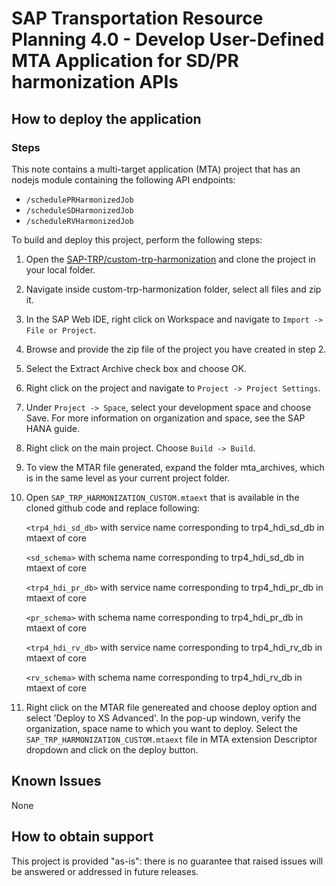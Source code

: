# SAP Transportation Resource Planning 4.0 - Develop User-Defined MTA Application for SD/PR harmonization APIs

## How to deploy the application

### Steps

This note contains a multi-target application (MTA) project that has an nodejs module containing the following API endpoints:

- `/schedulePRHarmonizedJob`
- `/scheduleSDHarmonizedJob`
- `/scheduleRVHarmonizedJob`

To build and deploy this project, perform the following steps:

1. Open the [SAP-TRP/custom-trp-harmonization](https://github.com/SAP-TRP/custom-trp-harmonization) and clone the project in your local folder.

2. Navigate inside custom-trp-harmonization folder, select all files and zip it.

3. In the SAP Web IDE, right click on Workspace and navigate to `Import -> File or Project`.

4. Browse and provide the zip file of the project you have created in step 2.

5. Select the Extract Archive check box and choose OK.

6. Right click on the project and navigate to `Project -> Project Settings`.

7. Under `Project -> Space`, select your development space and choose Save. For more information on organization and space, see the SAP HANA guide.

8. Right click on the main project. Choose `Build -> Build`.

9. To view the MTAR file generated, expand the folder mta_archives, which is in the same level as your current project folder.

10. Open `SAP_TRP_HARMONIZATION_CUSTOM.mtaext` that is available in the cloned github code and replace following:

    `<trp4_hdi_sd_db>` with service name corresponding to trp4_hdi_sd_db in mtaext of core

    `<sd_schema>` with schema name corresponding to trp4_hdi_sd_db in mtaext of core

    `<trp4_hdi_pr_db>` with service name corresponding to trp4_hdi_pr_db in mtaext of core

    `<pr_schema>` with schema name corresponding to trp4_hdi_pr_db in mtaext of core

    `<trp4_hdi_rv_db>` with service name corresponding to trp4_hdi_rv_db in mtaext of core

    `<rv_schema>` with schema name corresponding to trp4_hdi_rv_db in mtaext of core

11. Right click on the MTAR file genereated and choose deploy option and select 'Deploy to XS Advanced'.
    In the pop-up windown, verify the organization, space name to which you want to deploy.
    Select the `SAP_TRP_HARMONIZATION_CUSTOM.mtaext` file in MTA extension Descriptor dropdown and click on the deploy button.


## Known Issues

None

## How to obtain support

This project is provided "as-is": there is no guarantee that raised issues will be answered or addressed in future releases.
